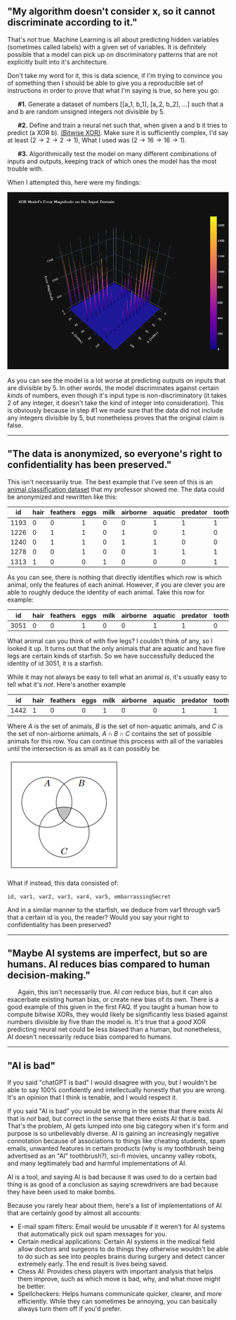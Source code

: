 ## "My algorithm doesn't consider x, so it cannot discriminate according to it."
That's not true. Machine Learning is all about predicting hidden variables (sometimes called labels) with a given set of variables. It is definitely possible that a model can pick up on discriminatory patterns that are not explicitly built into it's architecture.

Don't take my word for it, this is data science, if I'm trying to convince you of something then I should be able to give you a reproducible set of instructions in order to prove that what I'm saying is true, so here you go:

&nbsp;&nbsp;&nbsp;&nbsp;&nbsp;&nbsp;**\#1.** Generate a dataset of numbers [[a_1, b_1], [a_2, b_2], ...] such that a and b are random unsigned integers not divisible by 5.

&nbsp;&nbsp;&nbsp;&nbsp;&nbsp;&nbsp;**\#2.** Define and train a neural net such that, when given a and b it tries to predict (a XOR b). [(Bitwise XOR)](https://en.wikipedia.org/wiki/Bitwise_operation). Make sure it is sufficiently complex, I'd say at least $(2 \rightarrow 2 \rightarrow 2 \rightarrow 1)$, What I used was $(2 \rightarrow 16 \rightarrow 16 \rightarrow 1)$.

&nbsp;&nbsp;&nbsp;&nbsp;&nbsp;&nbsp;**\#3.** Algorithmically test the model on many different combinations of inputs and outputs, keeping track of which ones the model has the most trouble with.

When I attempted this, here were my findings:

![error_mag](../materials/error_magnitude.png)

As you can see the model is a lot worse at predicting outputs on inputs that are divisible by 5. In other words, the model discriminates against certain *kinds* of numbers, even though it's input type is non-discriminatory (it takes 2 of any integer, it doesn't take the kind of integer into consideration). This is obviously because in step \#1 we made sure that the data did not include any integers divisible by 5, but nonetheless proves that the original claim is false.

---
## "The data is anonymized, so everyone's right to confidentiality has been preserved."
This isn't necessarily true. The best example that I've seen of this is an [animal classification dataset](https://www.kaggle.com/datasets/uciml/zoo-animal-classification/data) that my professor showed me. The data could be anonymized and rewritten like this:

| id   | hair | feathers | eggs | milk | airborne | aquatic | predator | toothed | backbone | breathes | venomous | fins | legs | tail | domestic | catsize | class_type |
|------|------|----------|------|------|----------|---------|----------|---------|----------|----------|----------|------|------|------|----------|---------|------------|
| 1193 | 0    | 0        | 1    | 0    | 0        | 1       | 1        | 1       | 1        | 0        | 0        | 1    | 0    | 1    | 0        | 1       | 4          |
| 1226 | 0    | 1        | 1    | 0    | 1        | 0       | 1        | 0       | 1        | 1        | 0        | 0    | 2    | 1    | 0        | 0       | 2          |
| 1240 | 0    | 1        | 1    | 0    | 1        | 1       | 0        | 0       | 1        | 1        | 0        | 0    | 2    | 1    | 0        | 1       | 2          |
| 1278 | 0    | 0        | 1    | 0    | 0        | 1       | 1        | 1       | 1        | 0        | 0        | 1    | 0    | 1    | 0        | 1       | 4          |
| 1313 | 1    | 0        | 0    | 1    | 0        | 0       | 0        | 1       | 1        | 1        | 0        | 0    | 4    | 1    | 1        | 1       | 1          |

As you can see, there is nothing that directly identifies which row is which animal, only the features of each animal. However, if you are clever you are able to roughly deduce the identity of each animal. Take this row for example:

| id   | hair | feathers | eggs | milk | airborne | aquatic | predator | toothed | backbone | breathes | venomous | fins | legs | tail | domestic | catsize | class_type |
|------|------|----------|------|------|----------|---------|----------|---------|----------|----------|----------|------|------|------|----------|---------|------------|
| 3051 | 0    | 0        | 1    | 0    | 0        | 1       | 1        | 0       | 0        | 0        | 0        | 0    | 5    | 0    | 0        | 0       | 7          |

What animal can you think of with five legs? I couldn't think of any, so I looked it up. It turns out that the only animals that are aquatic and have five legs are certain kinds of starfish. So we have successfully deduced the identity of id 3051, it is a starfish. 

While it may not always be easy to tell what an animal *is*, it's usually easy to tell what it's *not*. Here's another example

| id   | hair | feathers | eggs | milk | airborne | aquatic | predator | toothed | backbone | breathes | venomous | fins | legs | tail | domestic | catsize | class_type |
|------|------|----------|------|------|----------|---------|----------|---------|----------|----------|----------|------|------|------|----------|---------|------------|
| 1442 | 1    | 0        | 0    | 1    | 0        | 0       | 1        | 1       | 1        | 1        | 0        | 0    | 2    | 0    | 1        | 1       | 1          |

Where $A$ is the set of animals, $B$ is the set of non-aquatic animals, and $C$ is the set of non-airborne animals, $A \cap B \cap C$ contains the set of possible animals for this row. You can continue this process with all of the variables until the intersection is as small as it can possibly be.

![venn](../materials/venn.png)

What if instead, this data consisted of:
```
id, var1, var2, var3, var4, var5, embarrassingSecret
```
And in a similar manner to the starfish, we deduce from var1 through var5 that a certain id is you, the reader? Would you say your right to confidentiality has been preserved?

---

## "Maybe AI systems are imperfect, but so are humans.  AI reduces bias compared to human decision-making."

&nbsp;&nbsp;&nbsp;&nbsp;&nbsp;&nbsp;Again, this isn't necessarily true. AI *can* reduce bias, but it can also exacerbate existing human bias, or create new bias of its own. There is a good example of this given in the first FAQ. If you taught a human how to compute bitwise XORs, they would likely be significantly less biased against numbers divisible by five than the model is. It's true that a *good* XOR predicting neural net could be less biased than a human, but nonetheless, AI doesn't necessarily reduce bias compared to humans.

---

## "AI is bad"

If you said "chatGPT is bad" I would disagree with you, but I wouldn't be able to say 100% confidently and intellectually honestly that you are wrong. It's an opinion that I think is tenable, and I would respect it.

If you said "AI is bad" you would be wrong in the sense that there exists AI that is *not* bad, but correct in the sense that there exists AI that *is* bad. That's the problem, AI gets lumped into one big category when it's form and purpose is so unbelievably diverse. AI is gaining an increasingly negative connotation because of associations to things like cheating students, spam emails, unwanted features in certain products (why is my toothbrush being advertised as an "AI" toothbrush?), sci-fi movies, uncanny valley robots, and many legitimately bad and harmful implementations of AI.

AI is a tool, and saying AI is bad because it was used to do a certain bad thing is as good of a conclusion as saying screwdrivers are bad because they have been used to make bombs.

Because you rarely hear about them, here's a list of implementations of AI that are certainly good by almost all accounts:
- E-mail spam filters: Email would be unusable if it weren't for AI systems that automatically pick out spam messages for you.
- Certain medical applications: Certain AI systems in the medical field allow doctors and surgeons to do things they otherwise wouldn't be able to do such as see into peoples brains during surgery and detect cancer extremely early. The end result is lives being saved.
- Chess AI: Provides chess players with important analysis that helps them improve, such as which move is bad, why, and what move might be better.
- Spellcheckers: Helps humans communicate quicker, clearer, and more efficiently. While they can sometimes be annoying, you can basically always turn them off if you'd prefer.